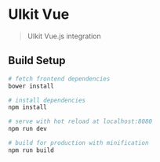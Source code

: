 # UIkit Vue

> UIkit Vue.js integration

## Build Setup

``` bash
# fetch frontend dependencies
bower install

# install dependencies
npm install

# serve with hot reload at localhost:8080
npm run dev

# build for production with minification
npm run build
```
